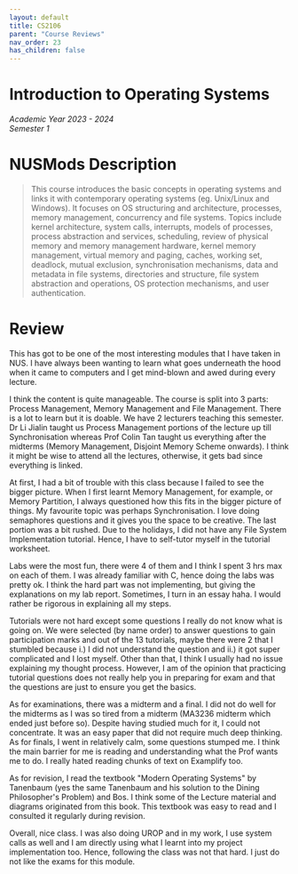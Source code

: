 ```yaml
---
layout: default
title: CS2106
parent: "Course Reviews"
nav_order: 23
has_children: false
---
```


# Introduction to Operating Systems
*Academic Year 2023 - 2024*  
*Semester 1*

# NUSMods Description
> This course introduces the basic concepts in operating systems and links it with contemporary operating systems (eg. Unix/Linux and Windows). It focuses on OS structuring and architecture, processes, memory management, concurrency and file systems. Topics include kernel architecture, system calls, interrupts, models of processes, process abstraction and services, scheduling, review of physical memory and memory management hardware, kernel memory management, virtual memory and paging, caches, working set, deadlock, mutual exclusion, synchronisation mechanisms, data and metadata in file systems, directories and structure, file system abstraction and operations, OS protection mechanisms, and user authentication.

# Review
This has got to be one of the most interesting modules that I have taken in NUS. I have always been wanting to learn what goes underneath the hood when it came to computers and I get mind-blown and awed during every lecture.

I think the content is quite manageable. The course is split into 3 parts: Process Management, Memory Management and File Management. There is a lot to learn but it is doable. We have 2 lecturers teaching this semester. Dr Li Jialin taught us Process Management portions of the lecture up till Synchronisation whereas Prof Colin Tan taught us everything after the midterms (Memory Management, Disjoint Memory Scheme onwards). I think it might be wise to attend all the lectures, otherwise, it gets bad since everything is linked.

At first, I had a bit of trouble with this class because I failed to see the bigger picture. When I first learnt Memory Management, for example, or Memory Partition, I always questioned how this fits in the bigger picture of things. My favourite topic was perhaps Synchronisation. I love doing semaphores questions and it gives you the space to be creative. The last portion was a bit rushed. Due to the holidays, I did not have any File System Implementation tutorial. Hence, I have to self-tutor myself in the tutorial worksheet.

Labs were the most fun, there were 4 of them and I think I spent 3 hrs max on each of them. I was already familiar with C, hence doing the labs was pretty ok. I think the hard part was not implementing, but giving the explanations on my lab report. Sometimes, I turn in an essay haha. I would rather be rigorous in explaining all my steps.

Tutorials were not hard except some questions I really do not know what is going on. We were selected (by name order) to answer questions to gain participation marks and out of the 13 tutorials, maybe there were 2 that I stumbled because i.) I did not understand the question and ii.) it got super complicated and I lost myself. Other than that, I think I usually had no issue explaining my thought process. However, I am of the opinion that practicing tutorial questions does not really help you in preparing for exam and that the questions are just to ensure you get the basics.

As for examinations, there was a midterm and a final. I did not do well for the midterms as I was so tired from a midterm (MA3236 midterm which ended just before so). Despite having studied much for it, I could not concentrate. It was an easy paper that did not require much deep thinking. As for finals, I went in relatively calm, some questions stumped me. I think the main barrier for me is reading and understanding what the Prof wants me to do. I really hated reading chunks of text on Examplify too.

As for revision, I read the textbook "Modern Operating Systems" by Tanenbaum (yes the same Tanenbaum and his solution to the Dining Philosopher's Problem) and Bos. I think some of the Lecture material and diagrams originated from this book. This textbook was easy to read and I consulted it regularly during revision.

Overall, nice class. I was also doing UROP and in my work, I use system calls as well and I am directly using what I learnt into my project implementation too. Hence, following the class was not that hard. I just do not like the exams for this module.
